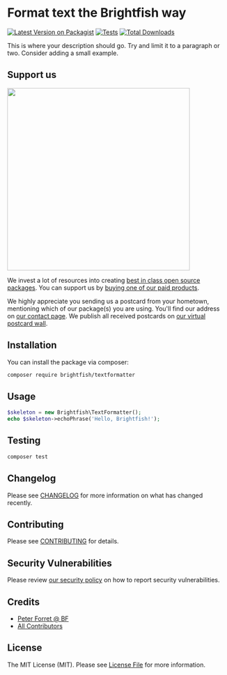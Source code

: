 # Format text the Brightfish way

[![Latest Version on Packagist](https://img.shields.io/packagist/v/brightfish/textformatter.svg?style=flat-square)](https://packagist.org/packages/brightfish/textformatter)
[![Tests](https://img.shields.io/github/actions/workflow/status/brightfish/textformatter/run-tests.yml?branch=main&label=tests&style=flat-square)](https://github.com/brightfish/textformatter/actions/workflows/run-tests.yml)
[![Total Downloads](https://img.shields.io/packagist/dt/brightfish/textformatter.svg?style=flat-square)](https://packagist.org/packages/brightfish/textformatter)

This is where your description should go. Try and limit it to a paragraph or two. Consider adding a small example.

## Support us

[<img src="https://github-ads.s3.eu-central-1.amazonaws.com/TextFormatter.jpg?t=1" width="419px" />](https://spatie.be/github-ad-click/TextFormatter)

We invest a lot of resources into creating [best in class open source packages](https://spatie.be/open-source). You can support us by [buying one of our paid products](https://spatie.be/open-source/support-us).

We highly appreciate you sending us a postcard from your hometown, mentioning which of our package(s) you are using. You'll find our address on [our contact page](https://spatie.be/about-us). We publish all received postcards on [our virtual postcard wall](https://spatie.be/open-source/postcards).

## Installation

You can install the package via composer:

```bash
composer require brightfish/textformatter
```

## Usage

```php
$skeleton = new Brightfish\TextFormatter();
echo $skeleton->echoPhrase('Hello, Brightfish!');
```

## Testing

```bash
composer test
```

## Changelog

Please see [CHANGELOG](CHANGELOG.md) for more information on what has changed recently.

## Contributing

Please see [CONTRIBUTING](https://github.com/spatie/.github/blob/main/CONTRIBUTING.md) for details.

## Security Vulnerabilities

Please review [our security policy](../../security/policy) on how to report security vulnerabilities.

## Credits

- [Peter Forret @ BF](https://github.com/brightfish)
- [All Contributors](../../contributors)

## License

The MIT License (MIT). Please see [License File](LICENSE.md) for more information.
